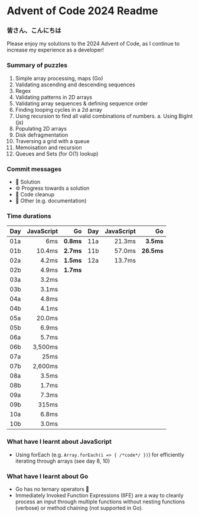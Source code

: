 # Advent of Code 2024 Readme

### 皆さん、こんにちは
Please enjoy my solutions to the 2024 Advent of Code, as I continue to increase my experience as a developer!

### Summary of puzzles
1. Simple array processing, maps (Go)
2. Validating ascending and descending sequences
3. Regex
4. Validating patterns in 2D arrays
5. Validating array sequences & defining sequence order
6. Finding looping cycles in a 2d array
7. Using recursion to find all valid combinations of numbers.
    a. Using BigInt (js)
8. Populating 2D arrays
9. Disk defragmentation
10. Traversing a grid with a queue
11. Memoisation and recursion
12. Queues and Sets (for O(1) lookup)

### Commit messages
- 🧩 Solution
- ⚙️ Progress towards a solution
- 🧹 Code cleanup
- 📖 Other (e.g. documentation)

### Time durations

| Day | JavaScript  | Go        | Day | JavaScript | Go         |
| --- | ---------:  | --------: | --- | ---------: | ---------: |
| 01a | 6ms         | **0.8ms** | 11a | 21.3ms     | **3.5ms**  |
| 01b | 10.4ms      | **2.7ms** | 11b | 57.0ms     | **26.5ms** |
| 02a | 4.2ms       | **1.5ms** | 12a | 13.7ms     |            |
| 02b | 4.9ms       | **1.7ms** |
| 03a | 3.2ms       |           |
| 03b | 3.1ms       |           |
| 04a | 4.8ms       |           |
| 04b | 4.1ms       |           |
| 05a | 20.0ms      |           |
| 05b | 6.9ms       |           |
| 06a | 5.7ms       |           |
| 06b | 3,500ms     |           |
| 07a | 25ms        |           |
| 07b | 2,600ms     |           |
| 08a | 3.5ms       |           |
| 08b | 1.7ms       |           |
| 09a | 7.3ms       |           |
| 09b | 315ms       |           |
| 10a | 6.8ms       |           |
| 10b | 3.0ms       |           |

### What have I learnt about JavaScript
- Using forEach (e.g. `Array.forEach(i => { /*code*/ })`) for efficiently iterating through arrays (see day 8, 10)

### What have I learnt about Go
- Go has no ternary operators 😬
- Immediately Invoked Function Expressions (IIFE) are a way to cleanly process an input through multiple functions without nesting functions (verbose) or method chaining (not supported in Go).